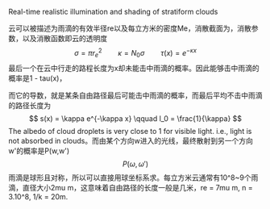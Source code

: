 Real-time realistic illumination and shading of stratiform clouds  

云可以被描述为雨滴的有效半径re以及每立方米的密度Me，消散截面为，消散参数，以及消散函数即云的透明度
$$
\sigma = \pi r_e^2 \qquad \kappa = N_0 \sigma \qquad \tau(x) = e^{-\kappa x}
$$
最后一个在云中行走的路程长度为x却未能击中雨滴的概率。因此能够击中雨滴的概率是1 - tau(x)，

而它的导数，就是某条自由路径最后可能击中雨滴的概率，而最后平均不击中雨滴的路径长度为
$$
s(x) = \kappa e^{-\kappa x} \qquad l_0 = \frac{1}{\kappa}
$$
The albedo of cloud droplets is very close to 1 for visible light. i.e., light is not absorbed in clouds。而由某个方向w进入的光线，最终散射到另一个方向w'的概率是P(w,w')
$$
P(\omega,\omega')
$$
雨滴是球形且对称，所以可以直接用球坐标系求。每立方米云通常有10^8~9个雨滴，直径大小2mu m，这意味着自由路径的长度一般是几米，re = 7mu m, n = 3.10^8, 1/k = 20m.